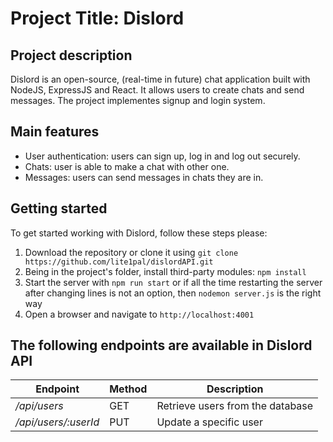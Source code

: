 # Project Title: Dislord
## Project description
Dislord is an open-source, (real-time in future) chat application built with NodeJS, ExpressJS and React. It allows users to create chats and send messages. The project implementes signup and login system.
## Main features
- User authentication: users can sign up, log in and log out securely.
- Chats: user is able to make a chat with other one.
- Messages: users can send messages in chats they are in.
## Getting started
To get started working with Dislord, follow these steps please:
1. Download the repository or clone it using `git clone https://github.com/lite1pal/dislordAPI.git`
2. Being in the project's folder, install third-party modules: `npm install`
3. Start the server with `npm run start` or if all the time restarting the server after changing lines is not an option, then `nodemon server.js` is the right way
4. Open a browser and navigate to `http://localhost:4001`

## The following endpoints are available in Dislord API
| Endpoint               | Method | Description                       |
| --------               | ------ |    -------                        |
| */api/users*           | GET    | Retrieve users from the database  |
| */api/users/:userId*    | PUT    | Update a specific user            |

